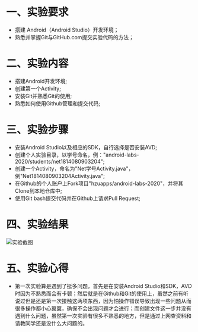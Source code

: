 # 一、实验要求

- 搭建 Android（Android Studio）开发环境；
- 熟悉并掌握Git与GitHub.com提交实验代码的方法；

# 二、实验内容

- 搭建Android开发环境;
- 创建第一个Activity;
- 安装Git并熟悉Git的使用;
- 熟悉如何使用Github管理和提交代码;


# 三、实验步骤

- 安装Android Studio以及相应的SDK，自行选择是否安装AVD;
- 创建个人实验目录，以学号命名，例："android-labs-2020/students/net1814080903204";
- 创建一个Activity，命名为"Net学号Activity.java"，例"Net1814080903204Activity.java";
- 在Github的个人账户上Fork项目"hzuapps/android-labs-2020"，并将其Clone到本地仓库中;
- 使用Git bash提交代码并在Github上请求Pull Request;

# 四、实验结果

![实验截图](https://github.com/Dwweryu/android-labs-2020/blob/master/students/net1814080903204/Lab1.png)

# 五、实验心得

- 第一次实验算是遇到了挺多问题，首先是在安装Android Studio和SDK，AVD时因为不熟悉而会有卡顿；然后就是在Github和Git的使用上，虽然之前有听说过但是还是第一次接触这两项东西，因为怕操作错误导致出现一些问题从而很多操作都小心翼翼，确保不会出现问题才会进行；而创建文件这一步并没有遇到什么问题，虽然第一次实验有很多不熟悉的地方，但是通过上网查资料和请教同学还是没什么大问题的。
